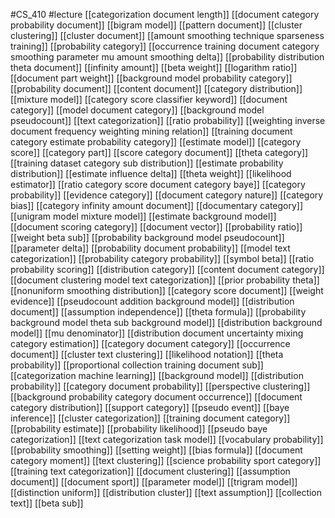 #CS_410
#lecture
[[categorization document length]]
[[document category probability document]]
[[bigram model]]
[[pattern document]]
[[cluster clustering]]
[[cluster document]]
[[amount smoothing technique sparseness training]]
[[probability category]]
[[occurrence training document category smoothing parameter mu amount smoothing delta]]
[[probability distribution theta document]]
[[infinity amount]]
[[beta weight]]
[[logarithm ratio]]
[[document part weight]]
[[background model probability category]]
[[probability document]]
[[content document]]
[[category distribution]]
[[mixture model]]
[[category score classifier keyword]]
[[document category]]
[[model document category]]
[[background model pseudocount]]
[[text categorization]]
[[ratio probability]]
[[weighting inverse document frequency weighting mining relation]]
[[training document category estimate probability category]]
[[estimate model]]
[[category score]]
[[category part]]
[[score category document]]
[[theta category]]
[[training dataset category sub distribution]]
[[estimate probability distribution]]
[[estimate influence delta]]
[[theta weight]]
[[likelihood estimator]]
[[ratio category score document category baye]]
[[category probability]]
[[evidence category]]
[[document category nature]]
[[category bias]]
[[category infinity amount document]]
[[documentary category]]
[[unigram model mixture model]]
[[estimate background model]]
[[document scoring category]]
[[document vector]]
[[probability ratio]]
[[weight beta sub]]
[[probability background model pseudocount]]
[[parameter delta]]
[[probability document probability]]
[[model text categorization]]
[[probability category probability]]
[[symbol beta]]
[[ratio probability scoring]]
[[distribution category]]
[[content document category]]
[[document clustering model text categorization]]
[[prior probability theta]]
[[nonuniform smoothing distribution]]
[[category score document]]
[[weight evidence]]
[[pseudocount addition background model]]
[[distribution document]]
[[assumption independence]]
[[theta formula]]
[[probability background model theta sub background model]]
[[distribution background model]]
[[mu denominator]]
[[distribution document uncertainty mixing category estimation]]
[[category document category]]
[[occurrence document]]
[[cluster text clustering]]
[[likelihood notation]]
[[theta probability]]
[[proportional collection training document sub]]
[[categorization machine learning]]
[[background model]]
[[distribution probability]]
[[category document probability]]
[[perspective clustering]]
[[background probability category document occurrence]]
[[document category distribution]]
[[support category]]
[[pseudo event]]
[[baye inference]]
[[cluster categorization]]
[[training document category]]
[[probability estimate]]
[[probability likelihood]]
[[pseudo baye categorization]]
[[text categorization task model]]
[[vocabulary probability]]
[[probability smoothing]]
[[setting weight]]
[[bias formula]]
[[document category moment]]
[[text clustering]]
[[science probability sport category]]
[[training text categorization]]
[[document clustering]]
[[assumption document]]
[[document sport]]
[[parameter model]]
[[trigram model]]
[[distinction uniform]]
[[distribution cluster]]
[[text assumption]]
[[collection text]]
[[beta sub]]
